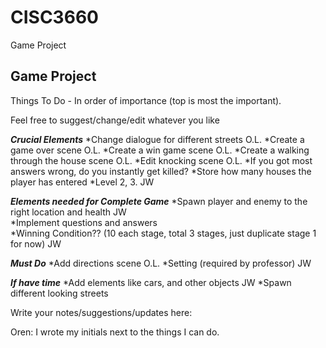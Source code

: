 # CISC3660
Game Project

Game Project
-------------------------
Things To Do - In order of importance (top is most the important). 

Feel free to suggest/change/edit whatever you like

***Crucial Elements***
*Change dialogue for different streets                            O.L.
*Create a game over scene                                         O.L.
*Create a win game scene                                          O.L.
*Create a walking through the house scene                         O.L.
*Edit knocking scene                                              O.L.
*If you got most answers wrong, do you instantly get killed?
*Store how many houses the player has entered
*Level 2, 3.                                                      JW

***Elements needed for Complete Game***
*Spawn player and enemy to the right location and health          JW       
*Implement questions and answers  
*Winning Condition??  (10 each stage, total 3 stages, just duplicate stage 1 for now)
                                                                  JW

***Must Do***
*Add directions scene                                             O.L.
*Setting (required by professor)                                  JW


***If have time***
*Add elements like cars, and other objects                        JW 
*Spawn different looking streets


Write your notes/suggestions/updates here:

Oren: I wrote my initials next to the things I can do. 
